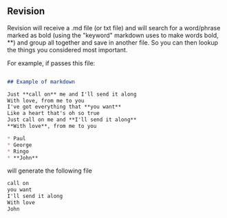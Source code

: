 ## Revision

Revision will receive a .md file (or txt file) and will search for a word/phrase marked as bold (using the "keyword" markdown uses to make words bold, \**) and group all together and save in another file. So you can then lookup the things you considered most important.

For example, if passes this file:
```markdown

## Example of markdown

Just **call on** me and I'll send it along
With love, from me to you
I've got everything that **you want**
Like a heart that's oh so true
Just call on me and **I'll send it along**
**With love**, from me to you

* Paul
* George
* Ringo
* **John**
```

will generate the following file

```txt
call on
you want
I'll send it along
With love
John
```
